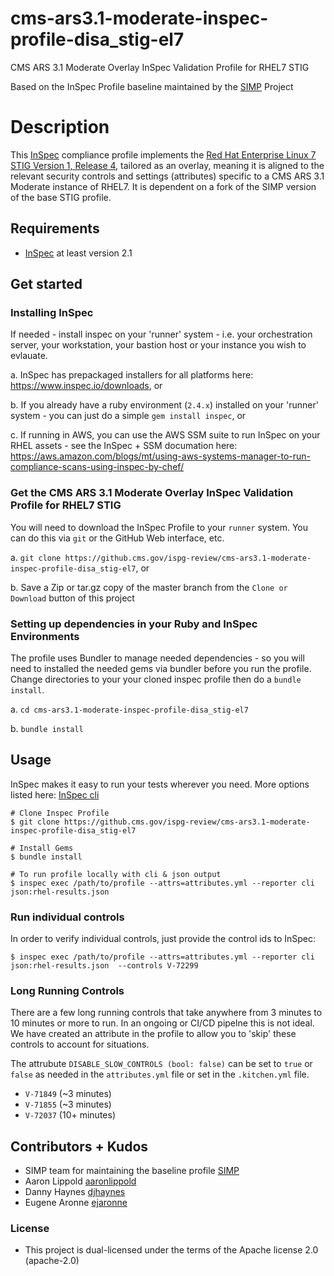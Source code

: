 # cms-ars3.1-moderate-inspec-profile-disa_stig-el7
CMS ARS 3.1 Moderate Overlay InSpec Validation Profile for RHEL7 STIG

Based on the InSpec Profile baseline maintained by the [SIMP](https://github.com/simp/) Project

# Description

This [InSpec](https://github.com/chef/inspec) compliance profile implements the [Red Hat Enterprise Linux 7 STIG Version 1, Release 4](https://iasecontent.disa.mil/stigs/zip/U_Red_Hat_Enterprise_Linux_7_V1R4_STIG.zip), tailored as an overlay, meaning it is aligned to the relevant security controls and settings (attributes) specific to a CMS ARS 3.1 Moderate instance of RHEL7. It is dependent on a fork of the SIMP version of the base STIG profile.

## Requirements

- [InSpec](http://inspec.io/) at least version 2.1

## Get started

### Installing InSpec 

If needed - install inspec on your 'runner' system - i.e. your orchestration server, your workstation, your bastion host or your instance you wish to evlauate.

  a. InSpec has prepackaged installers for all platforms here: https://www.inspec.io/downloads, or 
  
  b. If you already have a ruby environment (`2.4.x`) installed on your 'runner' system - you can just do a simple `gem install inspec`, or 
  
  c. If running in AWS, you can use the AWS SSM suite to run InSpec on your RHEL assets - see the InSpec + SSM documation here: https://aws.amazon.com/blogs/mt/using-aws-systems-manager-to-run-compliance-scans-using-inspec-by-chef/
  
### Get the CMS ARS 3.1 Moderate Overlay InSpec Validation Profile for RHEL7 STIG

You will need to download the InSpec Profile to your `runner` system. You can do this via `git` or the GitHub Web interface, etc.

  a. `git clone https://github.cms.gov/ispg-review/cms-ars3.1-moderate-inspec-profile-disa_stig-el7`, or 
  
  b. Save a Zip or tar.gz copy of the master branch from the `Clone or Download` button of this project

### Setting up dependencies in your Ruby and InSpec Environments

The profile uses Bundler to manage needed dependencies - so you will need to installed the needed gems via bundler before you run the profile. Change directories to your your cloned inspec profile then do a `bundle install`. 

  a. `cd cms-ars3.1-moderate-inspec-profile-disa_stig-el7` 
  
  b. `bundle install`

## Usage

InSpec makes it easy to run your tests wherever you need. More options listed here: [InSpec cli](http://inspec.io/docs/reference/cli/)

```
# Clone Inspec Profile
$ git clone https://github.cms.gov/ispg-review/cms-ars3.1-moderate-inspec-profile-disa_stig-el7

# Install Gems
$ bundle install

# To run profile locally with cli & json output 
$ inspec exec /path/to/profile --attrs=attributes.yml --reporter cli json:rhel-results.json

```

### Run individual controls

In order to verify individual controls, just provide the control ids to InSpec:

```
$ inspec exec /path/to/profile --attrs=attributes.yml --reporter cli json:rhel-results.json  --controls V-72299
```

### Long Running Controls

There are a few long running controls that take anywhere from 3 minutes to 10 minutes 
or more to run. In an ongoing or CI/CD pipelne this is not ideal. We have created an 
attribute in the profile to allow you to 'skip' these controls to account for situations.

The attrubute `DISABLE_SLOW_CONTROLS (bool: false)` can be set to `true` or `false` as needed in 
the `attributes.yml` file or set in the `.kitchen.yml` file.

* `V-71849` (~3 minutes)
* `V-71855` (~3 minutes)
* `V-72037` (10+ minutes)

## Contributors + Kudos

- SIMP team for maintaining the baseline profile [SIMP](https://github.com/simp/) 
- Aaron Lippold [aaronlippold](https://github.com/aaronlippold)
- Danny Haynes [djhaynes](https://github.com/djhaynes)
- Eugene Aronne [ejaronne](https://github.com/ejaronne)

### License 

* This project is dual-licensed under the terms of the Apache license 2.0 (apache-2.0)
